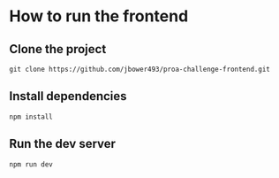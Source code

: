 # How to run the frontend

## Clone the project

`git clone https://github.com/jbower493/proa-challenge-frontend.git`

## Install dependencies

`npm install`

## Run the dev server

`npm run dev`
